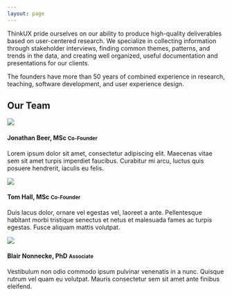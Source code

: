 ```yaml
---
layout: page
---
```

ThinkUX pride ourselves on our ability to produce high-quality deliverables based on user-centered research. We specialize in collecting information through stakeholder interviews, finding common themes, patterns, and trends in the data, and creating well organized, useful documentation and presentations for our clients. 

The founders have more than 50 years of combined experience in research, teaching, software development, and user experience design.  

<h2>Our Team</h2>
<div class="row">
  <div class="col-xs-12 col-md-4">
    <img class="headshot" src="{{ site.baseurl }}/images/placeholder.png" />
    <h4 class="text-center">Jonathan Beer, MSc <small>Co-Founder</small></h4>
    <p>
      Lorem ipsum dolor sit amet, consectetur adipiscing elit. Maecenas vitae sem sit amet turpis imperdiet faucibus. Curabitur mi 
      arcu, luctus quis posuere hendrerit, iaculis eu felis.
    </p>
  </div>
  <div class="col-xs-12 col-md-4">
    <img class="headshot" src="{{ site.baseurl }}/images/placeholder.png" />
    <h4 class="text-center">Tom Hall, MSc <small>Co-Founder</small></h4>
    <p>
      Duis lacus dolor, ornare vel egestas vel, laoreet a ante. Pellentesque habitant morbi tristique senectus et netus et malesuada 
      fames ac turpis egestas. Fusce aliquam mattis volutpat.
    </p>
  </div>
  <div class="col-xs-12 col-md-4">
    <img class="headshot" src="{{ site.baseurl }}/images/placeholder.png" />
    <h4 class="text-center">Blair Nonnecke, PhD <small>Associate</small></h4>
    <p>
      Vestibulum non odio commodo ipsum pulvinar venenatis in a nunc. Quisque rutrum vel quam eu volutpat. Mauris consectetur sem sit 
      amet ante finibus eleifend.
    </p>
  </div>
</div>
